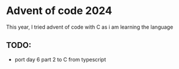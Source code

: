 # Advent of code 2024

This year, I tried advent of code with C as i am learning the language

## TODO:

- port day 6 part 2 to C from typescript
